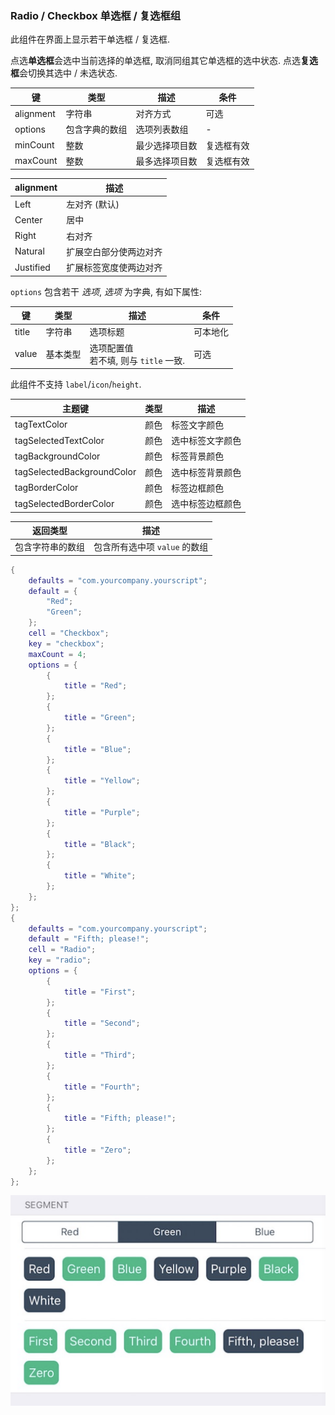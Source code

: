 ### Radio / Checkbox 单选框 / 复选框组


此组件在界面上显示若干单选框 / 复选框. 


点选**单选框**会选中当前选择的单选框, 取消同组其它单选框的选中状态. 
点选**复选框**会切换其选中 / 未选状态. 


|   键   |   类型   |   描述   |   条件   |
|--------|----------|----------|----------|
|alignment|字符串|对齐方式|可选|
|options|包含字典的数组|选项列表数组|\-|
|minCount|整数|最少选择项目数|复选框有效|
|maxCount|整数|最多选择项目数|复选框有效|


| alignment | 描述 |
|--------|------|
|Left|左对齐 (默认)|
|Center|居中|
|Right|右对齐|
|Natural|扩展空白部分使两边对齐|
|Justified|扩展标签宽度使两边对齐|


`options` 包含若干 *选项*, *选项* 为字典, 有如下属性: 


|   键   |   类型   |   描述   |   条件   |
|--------|----------|----------|----------|
|title|字符串|选项标题|可本地化|
|value|基本类型|选项配置值<br />若不填, 则与 `title` 一致.|可选|


此组件不支持 `label`/`icon`/`height`.


|  主题键  |  类型  |  描述  |
|--------|------|------|
|tagTextColor|颜色|标签文字颜色|
|tagSelectedTextColor|颜色|选中标签文字颜色|
|tagBackgroundColor|颜色|标签背景颜色|
|tagSelectedBackgroundColor|颜色|选中标签背景颜色|
|tagBorderColor|颜色|标签边框颜色|
|tagSelectedBorderColor|颜色|选中标签边框颜色|


|   返回类型   |   描述   |
|--------------|----------|
|包含字符串的数组|包含所有选中项 `value` 的数组|


``` lua
{
    defaults = "com.yourcompany.yourscript";
    default = {
        "Red";
        "Green";
    };
    cell = "Checkbox";
    key = "checkbox";
    maxCount = 4;
    options = {
        {
            title = "Red";
        };
        {
            title = "Green";
        };
        {
            title = "Blue";
        };
        {
            title = "Yellow";
        };
        {
            title = "Purple";
        };
        {
            title = "Black";
        };
        {
            title = "White";
        };
    };
};
{
    defaults = "com.yourcompany.yourscript";
    default = "Fifth; please!";
    cell = "Radio";
    key = "radio";
    options = {
        {
            title = "First";
        };
        {
            title = "Second";
        };
        {
            title = "Third";
        };
        {
            title = "Fourth";
        };
        {
            title = "Fifth; please!";
        };
        {
            title = "Zero";
        };
    };
};
```


![QQ20170916-182221@2x.png-185.2kB](Radio_Checkbox/QQ20170916-182221@2x.png)

